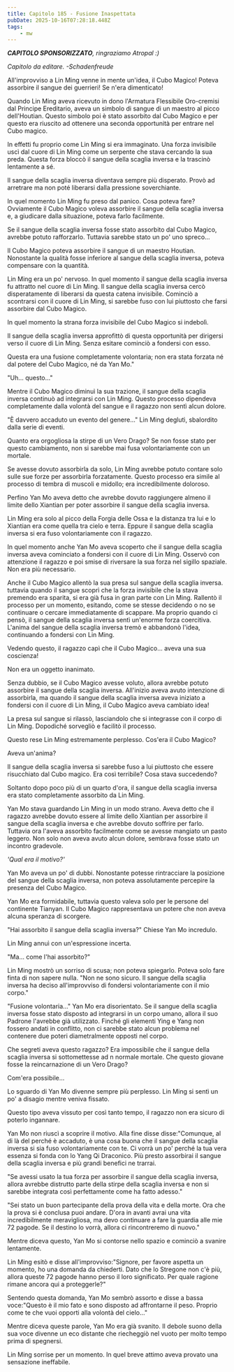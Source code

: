 ```yaml
---
title: Capitolo 185 - Fusione Inaspettata
pubDate: 2025-10-16T07:28:18.448Z
tags:
    - mw
---
```



<em><strong>CAPITOLO SPONSORIZZATO</strong>, ringraziamo Atropal :)


Capitolo da editare.
-Schadenfreude</em>


All'improvviso a Lin Ming venne in mente un'idea, il Cubo Magico! Poteva assorbire il sangue dei guerrieri! Se n'era dimenticato!


Quando Lin Ming aveva ricevuto in dono l'Armatura Flessibile Oro-cremisi dal Principe Ereditario, aveva un simbolo di sangue di un maestro al picco dell'Houtian. Questo simbolo poi è stato assorbito dal Cubo Magico e per questo era riuscito ad ottenere una seconda opportunità per entrare nel Cubo magico.


In effetti fu proprio come Lin Ming si era immaginato. Una forza invisibile uscì dal cuore di Lin Ming come un serpente che stava cercando la sua preda. Questa forza bloccò il sangue della scaglia inversa e la trascinò lentamente a sé.


Il sangue della scaglia inversa diventava sempre più disperato. Provò ad arretrare ma non poté liberarsi dalla pressione soverchiante.


In quel momento Lin Ming fu preso dal panico. Cosa poteva fare? Ovviamente il Cubo Magico voleva assorbire il sangue della scaglia inversa e, a giudicare dalla situazione, poteva farlo facilmente.


Se il sangue della scaglia inversa fosse stato assorbito dal Cubo Magico, avrebbe potuto rafforzarlo.
Tuttavia sarebbe stato un po' uno spreco...


Il Cubo Magico poteva assorbire il sangue di un maestro Houtian. Nonostante la qualità fosse inferiore al sangue della scaglia inversa, poteva compensare con la quantità.


Lin Ming era un po' nervoso. In quel momento il sangue della scaglia inversa fu attratto nel cuore di Lin Ming. Il sangue della scaglia inversa cercò disperatamente di liberarsi da questa catena invisibile.
Cominciò a scontrarsi con il cuore di Lin Ming, si sarebbe fuso con lui piuttosto che farsi assorbire dal Cubo Magico.


In quel momento la strana forza invisibile del Cubo Magico si indebolì.


Il sangue della scaglia inversa approfittò di questa opportunità per dirigersi verso il cuore di Lin Ming. Senza esitare cominciò a fondersi con esso.


Questa era una fusione completamente volontaria; non era stata forzata né dal potere del Cubo Magico, né da Yan Mo."


"Uh... questo..."


Mentre il Cubo Magico diminuì la sua trazione, il sangue della scaglia inversa continuò ad integrarsi con Lin Ming. Questo processo dipendeva completamente dalla volontà del sangue e il ragazzo non sentì alcun dolore.


"È davvero accaduto un evento del genere..." Lin Ming deglutì, sbalordito dalla serie di eventi.


Quanto era orgogliosa la stirpe di un Vero Drago? Se non fosse stato per questo cambiamento, non si sarebbe mai fusa volontariamente con un mortale.


Se avesse dovuto assorbirla da solo, Lin Ming avrebbe potuto contare solo sulle sue forze per assorbirla forzatamente. Questo processo era simile al processo di tembra di muscoli e midollo; era incredibilmente doloroso.


Perfino Yan Mo aveva detto che avrebbe dovuto raggiungere almeno il limite dello Xiantian per poter assorbire il sangue della scaglia inversa.


Lin Ming era solo al picco della Forgia delle Ossa e la distanza tra lui e lo Xiantian era come quella tra cielo e terra. Eppure il sangue della scaglia inversa si era fuso volontariamente con il ragazzo.


In quel momento anche Yan Mo aveva scoperto che il sangue della scaglia inversa aveva cominciato a fondersi con il cuore di Lin Ming. Osservò con attenzione il ragazzo e poi smise di riversare la sua forza nel sigillo spaziale. Non era più necessario.


Anche il Cubo Magico allentò la sua presa sul sangue della scaglia inversa.
tuttavia quando il sangue scoprì che la forza invisibile che la stava premendo era sparita, si era già fusa in gran parte con Lin Ming. Rallentò il processo per un momento, esitando, come se stesse decidendo o no se continuare o cercare immediatamente di scappare. Ma proprio quando ci pensò, il sangue della scaglia inversa sentì un'enorme forza coercitiva. L'anima del sangue della scaglia inversa tremò e abbandonò l'idea, continuando a fondersi con Lin Ming.


Vedendo questo, il ragazzo capì che il Cubo Magico... aveva una sua coscienza!


Non era un oggetto inanimato.


Senza dubbio, se il Cubo Magico avesse voluto, allora avrebbe potuto assorbire il sangue della scaglia inversa. All'inizio aveva avuto intenzione di assorbirla, ma quando il sangue della scaglia inversa aveva iniziato a fondersi con il cuore di Lin Ming, il Cubo Magico aveva cambiato idea!


La presa sul sangue si rilassò, lasciandolo che si integrasse con il corpo di Lin Ming. Dopodiché sorvegliò e facilitò il processo.


Questo rese Lin Ming estremamente perplesso. Cos'era il Cubo Magico?


Aveva un'anima?


Il sangue della scaglia inversa si sarebbe fuso a lui piuttosto che essere risucchiato dal Cubo magico.
Era così terribile? Cosa stava succedendo?


Soltanto dopo poco più di un quarto d'ora, il sangue della scaglia inversa era stato completamente assorbito da Lin Ming.


Yan Mo stava guardando Lin Ming in un modo strano. Aveva detto che il ragazzo avrebbe dovuto essere al limite dello Xiantian per assorbire il sangue della scaglia inversa e che avrebbe dovuto soffrire per farlo. Tuttavia ora l'aveva assorbito facilmente come se avesse mangiato un pasto leggero. Non solo non aveva avuto alcun dolore, sembrava fosse stato un incontro gradevole.


<em>'Qual era il motivo?'</em>


Yan Mo aveva un po' di dubbi. Nonostante potesse rintracciare la posizione del sangue della scaglia inversa, non poteva assolutamente percepire la presenza del Cubo Magico.


Yan Mo era formidabile, tuttavia questo valeva solo per le persone del continente Tianyan. Il Cubo Magico rappresentava un potere che non aveva alcuna speranza di scorgere.


"Hai assorbito il sangue della scaglia inversa?" Chiese Yan Mo incredulo.


Lin Ming annuì con un'espressione incerta.


"Ma... come l'hai assorbito?"


Lin Ming mostrò un sorriso di scusa; non poteva spiegarlo. Poteva solo fare finta di non sapere nulla. "Non ne sono sicuro. Il sangue della scaglia inversa ha deciso all'improvviso di fondersi volontariamente con il mio corpo."


"Fusione volontaria..." Yan Mo era disorientato. Se il sangue della scaglia inversa fosse stato disposto ad integrarsi in un corpo umano, allora il suo Padrone l'avrebbe già utilizzato. Finché gli elementi Ying e Yang non fossero andati in conflitto, non ci sarebbe stato alcun problema nel contenere due poteri diametralmente opposti nel corpo.


Che segreti aveva questo ragazzo? Era impossibile che il sangue della scaglia inversa si sottomettesse ad n normale mortale. Che questo giovane fosse la reincarnazione di un Vero Drago?


Com'era possibile...


Lo sguardo di Yan Mo divenne sempre più perplesso. Lin Ming si sentì un po' a disagio mentre veniva fissato.


Questo tipo aveva vissuto per così tanto tempo, il ragazzo non era sicuro di poterlo ingannare.


Yan Mo non riuscì a scoprire il motivo. Alla fine disse disse:"Comunque, al di là del perché è accaduto, è una cosa buona che il sangue della scaglia inversa si sia fuso volontariamente con te. Ci vorrà un po' perché la tua vera essenza si fonda con lo Yang Qi Draconico. Più presto assorbirai il sangue della scaglia inversa e più grandi benefici ne trarrai.


"Se avessi usato la tua forza per assorbire il sangue della scaglia inversa, allora avrebbe distrutto parte della stirpe della scaglia inversa e non si sarebbe integrata così perfettamente come ha fatto adesso."


"Sei stato un buon partecipante della prova della vita e della morte. Ora che la prova si è conclusa puoi andare. D'ora in avanti avrai una vita incredibilmente meravigliosa, ma devo continuare a fare la guardia alle mie 72 pagode. Se il destino lo vorrà, allora ci rincontreremo di nuovo."


Mentre diceva questo, Yan Mo si contorse nello spazio e cominciò a svanire lentamente.


Lin Ming esitò e disse all'improvviso:"Signore, per favore aspetta un momento, ho una domanda da chiederti. Dato che lo Stregone non c'è più, allora queste 72 pagode hanno perso il loro significato. Per quale ragione rimane ancora qui a proteggerle?"


Sentendo questa domanda, Yan Mo sembrò assorto e disse a bassa voce:"Questo è il mio fato e sono disposto ad affrontarne il peso. Proprio come te che vuoi opporti alla volontà del cielo..."


Mentre diceva queste parole, Yan Mo era già svanito. Il debole suono della sua voce divenne un eco distante che riecheggiò nel vuoto per molto tempo prima di spegnersi.


Lin Ming sorrise per un momento. In quel breve attimo aveva provato una sensazione ineffabile.
                                


                                



